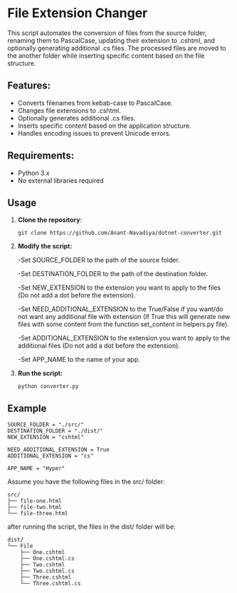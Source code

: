 # File Extension Changer

This script automates the conversion of files from the source folder, renaming them to PascalCase, updating their
extension to .cshtml, and optionally generating additional .cs files. The processed files are moved to the another folder
while inserting specific content based on the file structure.

## Features:

- Converts filenames from kebab-case to PascalCase.
- Changes file extensions to .cshtml.
- Optionally generates additional .cs files.
- Inserts specific content based on the application structure.
- Handles encoding issues to prevent Unicode errors.

## Requirements:

- Python 3.x
- No external libraries required

## Usage

1. **Clone the repository**:
   ```
   git clone https://github.com/Anant-Navadiya/dotnet-converter.git
   ```

2. **Modify the script:**

   -Set SOURCE_FOLDER to the path of the source folder.

   -Set DESTINATION_FOLDER to the path of the destination folder.

   -Set NEW_EXTENSION to the extension you want to apply to the files (Do not add a dot before the extension).

   -Set NEED_ADDITIONAL_EXTENSION to the True/False if you want/do not want any additional file with extension (If True
   this will generate new files with some content from the function set_content in helpers.py file).

   -Set ADDITIONAL_EXTENSION to the extension you want to apply to the additional files (Do not add a dot before the
   extension).

   -Set APP_NAME to the name of your app.

3. **Run the script:**
    ```
    python converter.py
    ```

## Example

```
SOURCE_FOLDER = "./src/"
DESTINATION_FOLDER = "./dist/"
NEW_EXTENSION = "cshtml"

NEED_ADDITIONAL_EXTENSION = True
ADDITIONAL_EXTENSION = "cs"

APP_NAME = "Hyper"
```

Assume you have the following files in the src/ folder:

```
src/
├── file-one.html
├── file-two.html
└── file-three.html
```

after running the script, the files in the dist/ folder will be:

```
dist/
└── File
    ├── One.cshtml
    ├── One.cshtml.cs
    ├── Two.cshtml
    ├── Two.cshtml.cs
    ├── Three.cshtml
    └── Three.cshtml.cs
```